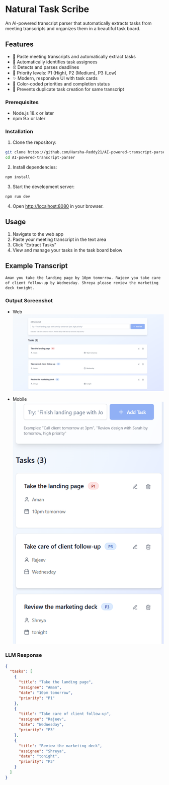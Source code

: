 # Natural Task Scribe

An AI-powered transcript parser that automatically extracts tasks from meeting transcripts and organizes them in a beautiful task board.

## Features

- 📝 Paste meeting transcripts and automatically extract tasks
- 👥 Automatically identifies task assignees
- ⏰ Detects and parses deadlines
- 🎯 Priority levels: P1 (High), P2 (Medium), P3 (Low)
- ✨ Modern, responsive UI with task cards
- 🎨 Color-coded priorities and completion status
- 🔄 Prevents duplicate task creation for same transcript


### Prerequisites

- Node.js 18.x or later
- npm 9.x or later

### Installation

1. Clone the repository:
```bash
git clone https://github.com/Harsha-Reddy21/AI-powered-transcript-parser.git
cd AI-powered-transcript-parser
```

2. Install dependencies:
```bash
npm install
```

3. Start the development server:
```bash
npm run dev
```

4. Open [http://localhost:8080](http://localhost:8080) in your browser.

## Usage

1. Navigate to the web app
2. Paste your meeting transcript in the text area
3. Click "Extract Tasks"
4. View and manage your tasks in the task board below


## Example Transcript

```
Aman you take the landing page by 10pm tomorrow. Rajeev you take care of client follow-up by Wednesday. Shreya please review the marketing deck tonight.
```

### Output Screenshot

- Web
  ![Web Output](public/web.png)

- Mobile
  ![Mobile Output](public/Mobile.png)

### LLM Response
```json
{
  "tasks": [
    {
      "title": "Take the landing page",
      "assignee": "Aman",
      "date": "10pm tomorrow",
      "priority": "P1"
    },
    {
      "title": "Take care of client follow-up",
      "assignee": "Rajeev",
      "date": "Wednesday",
      "priority": "P3"
    },
    {
      "title": "Review the marketing deck",
      "assignee": "Shreya",
      "date": "tonight",
      "priority": "P3"
    }
  ]
}
```

